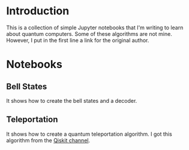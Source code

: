 # Introduction

This is a collection of simple Jupyter notebooks that I'm writing to learn about quantum computers. Some of these algorithms are not mine. However, I put in the first line a link for the original author.

# Notebooks

## Bell States

It shows how to create the bell states and a decoder.

## Teleportation

It shows how to create a quantum teleportation algorithm. I got this algorithm from the [Qiskit channel](https://www.youtube.com/watch?v=mMwovHK2NrE).
